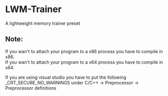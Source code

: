 # LWM-Trainer
A lightweight memory trainer preset

## Note:  
If you wan't to attach your program to a x86 process you have to compile in x86.  
If you wan't to attach your program to a x64 process you have to compile in x64.  

If you are using visual studio you have to put the following _CRT_SECURE_NO_WARNINGS under C/C++ -> Preprocessor -> Preprocessor definitions
